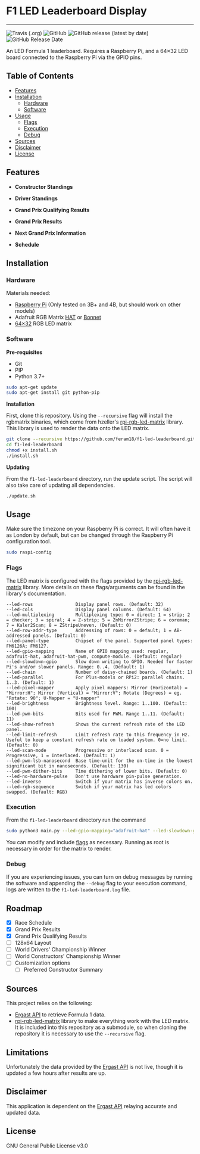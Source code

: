 # F1 LED Leaderboard Display
***

![Travis (.org)](https://img.shields.io/travis/feram18/f1-led-leaderboard?style=for-the-badge)
![GitHub](https://img.shields.io/github/license/feram18/f1-led-leaderboard?style=for-the-badge)
![GitHub release (latest by date)](https://img.shields.io/github/v/release/feram18/f1-led-leaderboard?style=for-the-badge)
![GitHub Release Date](https://img.shields.io/github/release-date/feram18/f1-led-leaderboard?style=for-the-badge)

[//]: # (![Libraries.io dependency status for GitHub repo]&#40;https://img.shields.io/librariesio/github/feram18/f1-led-leaderboard?style=for-the-badge&#41;)
[//]: # (![GitHub commits since latest release &#40;by date&#41; for a branch]&#40;https://img.shields.io/github/commits-since/feram18/f1-led-leaderboard/latest/dev?style=for-the-badge&#41;)

An LED Formula 1 leaderboard. Requires a Raspberry Pi, and a 64×32 LED board connected to the Raspberry Pi via the 
GPIO pins.

## Table of Contents
* [Features](#features)
* [Installation](#installation)
  * [Hardware](#hardware)
  * [Software](#software)
* [Usage](#usage)
  * [Flags](#flags)
  * [Execution](#execution)
  * [Debug](#debug)
* [Sources](#sources)
* [Disclaimer](#disclaimer)
* [License](#license)

## Features
- **Constructor Standings**

[//]: # (<p align="center">)

[//]: # (<img src="assets/img/demo/constructor_standings.gif" /><br>)

[//]: # (</p>)
- **Driver Standings**

[//]: # (<p align="center">)

[//]: # (<img src="assets/img/demo/driver_standings.gif" /><br>)

[//]: # (</p>)

- **Grand Prix Qualifying Results**

[//]: # (<p align="center">)

[//]: # (<img src="assets/img/demo/qualifying_results.gif" /><br>)

[//]: # (</p>)

- **Grand Prix Results**

[//]: # (<p align="center">)

[//]: # (<img src="assets/img/demo/last_gp.gif" /><br>)

[//]: # (</p>)

- **Next Grand Prix Information**

[//]: # (<p align="center">)

[//]: # (<img src="assets/img/demo/next_gp.gif" /><br>)

[//]: # (</p>)

- **Schedule**

[//]: # (<p align="center">)

[//]: # (<img src="assets/img/demo/schedule.gif" /><br>)

[//]: # (</p>)

## Installation
### Hardware
Materials needed:
- [Raspberry Pi] (Only tested on 3B+ and 4B, but should work on other models)
- Adafruit RGB Matrix [HAT] or [Bonnet]
- [64×32] RGB LED matrix

### Software
**Pre-requisites**

- Git
- PIP
- Python 3.7+

```sh
sudo apt-get update
sudo apt-get install git python-pip
```

**Installation**

First, clone this repository. Using the `--recursive` flag will install the rgbmatrix binaries, which come from
hzeller's [rpi-rgb-led-matrix] library. This library is used to render the data onto the LED matrix.

```sh
git clone --recursive https://github.com/feram18/f1-led-leaderboard.git
cd f1-led-leaderboard
chmod +x install.sh
./install.sh
```

**Updating**

From the `f1-led-leaderboard` directory, run the update script. The script will also take care of updating all 
dependencies.

```sh
./update.sh
```

## Usage
Make sure the timezone on your Raspberry Pi is correct. It will often have it as London by default, but can be changed 
through the Raspberry Pi configuration tool.

```sh
sudo raspi-config
```

### Flags
The LED matrix is configured with the flags provided by the [rpi-rgb-led-matrix] library. 
More details on these flags/arguments can be found in the library's documentation.

```
--led-rows                Display panel rows. (Default: 32)
--led-cols                Display panel columns. (Default: 64)
--led-multiplexing        Multiplexing type: 0 = direct; 1 = strip; 2 = checker; 3 = spiral; 4 = Z-strip; 5 = ZnMirrorZStripe; 6 = coreman; 7 = Kaler2Scan; 8 = ZStripeUneven. (Default: 0)
--led-row-addr-type       Addressing of rows: 0 = default; 1 = AB-addressed panels. (Default: 0)
--led-panel-type          Chipset of the panel. Supported panel types: FM6126A; FM6127.
--led-gpio-mapping        Name of GPIO mapping used: regular, adafruit-hat, adafruit-hat-pwm, compute-module. (Default: regular)
--led-slowdown-gpio       Slow down writing to GPIO. Needed for faster Pi's and/or slower panels. Range: 0..4. (Default: 1)
--led-chain               Number of daisy-chained boards. (Default: 1)
--led-parallel            For Plus-models or RPi2: parallel chains. 1..3. (Default: 1)
--led-pixel-mapper        Apply pixel mappers: Mirror (Horizontal) = "Mirror:H"; Mirror (Vertical) = "Mirror:V"; Rotate (Degrees) = eg. "Rotate: 90"; U-Mapper = "U-mapper"
--led-brightness          Brightness level. Range: 1..100. (Default: 100)
--led-pwm-bits            Bits used for PWM. Range 1..11. (Default: 11)
--led-show-refresh        Shows the current refresh rate of the LED panel.
--led-limit-refresh       Limit refresh rate to this frequency in Hz. Useful to keep a constant refresh rate on loaded system. 0=no limit. (Default: 0)
--led-scan-mode           Progressive or interlaced scan. 0 = Progressive, 1 = Interlaced. (Default: 1)
--led-pwm-lsb-nanosecond  Base time-unit for the on-time in the lowest significant bit in nanoseconds. (Default: 130)
--led-pwm-dither-bits     Time dithering of lower bits. (Default: 0)
--led-no-hardware-pulse   Don't use hardware pin-pulse generation.
--led-inverse             Switch if your matrix has inverse colors on.
--led-rgb-sequence        Switch if your matrix has led colors swapped. (Default: RGB)
```

### Execution
From the `f1-led-leaderboard` directory run the command

```sh
sudo python3 main.py --led-gpio-mapping="adafruit-hat" --led-slowdown-gpio=2 --led-brightness=60
```
You can modify and include [flags](#Flags) as necessary. Running as root is necessary in order for the matrix to render.

### Debug
If you are experiencing issues, you can turn on debug messages by running the software and appending the `--debug` flag 
to your execution command, logs are written to the `f1-led-leaderboard.log` file.

## Roadmap
- [X] Race Schedule
- [X] Grand Prix Results
- [X] Grand Prix Qualifying Results
- [ ] 128x64 Layout
- [ ] World Drivers' Championship Winner
- [ ] World Constructors' Championship Winner
- [ ] Customization options
  - [ ] Preferred Constructor Summary

## Sources
This project relies on the following:
- [Ergast API] to retrieve Formula 1 data.
- [rpi-rgb-led-matrix] library to make everything work with the LED matrix. It is included into this repository as a 
  submodule, so when cloning the repository it is necessary to use the `--recursive` flag.

## Limitations
Unfortunately the data provided by the [Ergast API] is not live, though it is updated a few hours after results are up.

## Disclaimer
This application is dependent on the [Ergast API] relaying accurate and updated data.

## License
GNU General Public License v3.0

[Raspberry Pi]: <https://www.raspberrypi.org/products/>
[64×32]: <https://www.adafruit.com/product/2279>
[HAT]: <https://www.adafruit.com/product/2345>
[Bonnet]: <https://www.adafruit.com/product/3211>
[Ergast API]: <http://ergast.com/mrd/>
[rpi-rgb-led-matrix]: <https://github.com/hzeller/rpi-rgb-led-matrix>